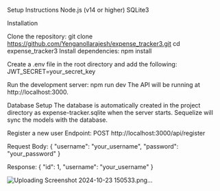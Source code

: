 Setup Instructions
Node.js (v14 or higher)
SQLite3

Installation

Clone the repository:
git clone https://github.com/Yenganollarajesh/expense_tracker3.git
cd expense_tracker3
Install dependencies:
npm install


Create a .env file in the root directory and add the following: 
JWT_SECRET=your_secret_key

Run the development server:
npm run dev
The API will be running at http://localhost:3000.

Database Setup
The database is automatically created in the project directory as expense-tracker.sqlite when the server starts. Sequelize will sync the models with the database.

Register a new user
Endpoint: POST http://localhost:3000/api/register

Request Body:
{
  "username": "your_username",
  "password": "your_password"
}

Response:
{
  "id": 1,
  "username": "your_username"
}

![Uploading Screenshot 2024-10-23 150533.png…]()
